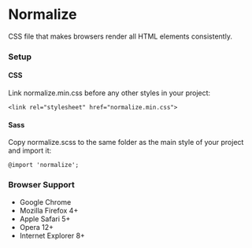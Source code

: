 # Normalize

CSS file that makes browsers render all HTML elements consistently.

### Setup

#### CSS

Link normalize.min.css before any other styles in your project:

	<link rel="stylesheet" href="normalize.min.css">

#### Sass

Copy normalize.scss to the same folder as the main style of your project and import it:

	@import 'normalize';

### Browser Support

- Google Chrome
- Mozilla Firefox 4+
- Apple Safari 5+
- Opera 12+
- Internet Explorer 8+
